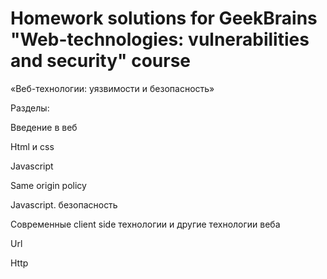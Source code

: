 # Homework solutions for GeekBrains "Web-technologies: vulnerabilities and security" course

«Веб-технологии: уязвимости и безопасность»

Разделы:

Введение в веб

Html и css

Javascript

Same origin policy

Javascript. безопасность

Современные client side технологии и другие технологии веба

Url

Http
